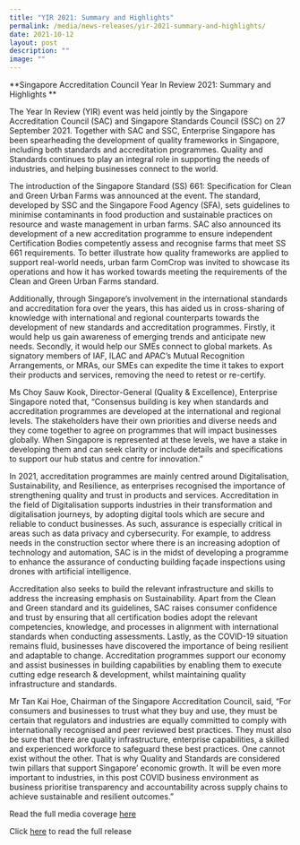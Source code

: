 ```yaml
---
title: "YIR 2021: Summary and Highlights"
permalink: /media/news-releases/yir-2021-summary-and-highlights/
date: 2021-10-12
layout: post
description: ""
image: ""
---
```

**Singapore Accreditation Council Year In Review 2021: Summary and Highlights
**
 

The Year In Review (YIR) event was held jointly by the Singapore Accreditation Council (SAC) and Singapore Standards Council (SSC) on 27 September 2021. Together with SAC and SSC, Enterprise Singapore has been spearheading the development of quality frameworks in Singapore, including both standards and accreditation programmes. Quality and Standards continues to play an integral role in supporting the needs of industries, and helping businesses connect to the world.

 

The introduction of the Singapore Standard (SS) 661: Specification for Clean and Green Urban Farms was announced at the event. The standard, developed by SSC and the Singapore Food Agency (SFA), sets guidelines to minimise contaminants in food production and sustainable practices on resource and waste management in urban farms. SAC also announced its development of a new accreditation programme to ensure independent Certification Bodies competently assess and recognise farms that meet SS 661 requirements. To better illustrate how quality frameworks are applied to support real-world needs, urban farm ComCrop was invited to showcase its operations and how it has worked towards meeting the requirements of the Clean and Green Urban Farms standard.

 

Additionally, through Singapore’s involvement in the international standards and accreditation fora over the years, this has aided us in cross-sharing of knowledge with international and regional counterparts towards the development of new standards and accreditation programmes. Firstly, it would help us gain awareness of emerging trends and anticipate new needs. Secondly, it would help our SMEs connect to global markets. As signatory members of IAF, ILAC and APAC’s Mutual Recognition Arrangements, or MRAs, our SMEs can expedite the time it takes to export their products and services, removing the need to retest or re-certify.  

 

Ms Choy Sauw Kook, Director-General (Quality & Excellence), Enterprise Singapore noted that, “Consensus building is key when standards and accreditation programmes are developed at the international and regional levels. The stakeholders have their own priorities and diverse needs and they come together to agree on programmes that will impact businesses globally. When Singapore is represented at these levels, we have a stake in developing them and can seek clarity or include details and specifications to support our hub status and centre for innovation.”

 

In 2021, accreditation programmes are mainly centred around Digitalisation, Sustainability, and Resilience, as enterprises recognised the importance of strengthening quality and trust in products and services. Accreditation in the field of Digitalisation supports industries in their transformation and digitalisation journeys, by adopting digital tools which are secure and reliable to conduct businesses. As such, assurance is especially critical in areas such as data privacy and cybersecurity. For example, to address needs in the construction sector where there is an increasing adoption of technology and automation, SAC is in the midst of developing a programme to enhance the assurance of conducting building façade inspections using drones with artificial intelligence.

 

Accreditation also seeks to build the relevant infrastructure and skills to address the increasing emphasis on Sustainability. Apart from the Clean and Green standard and its guidelines, SAC raises consumer confidence and trust by ensuring that all certification bodies adopt the relevant competencies, knowledge, and processes in alignment with international standards when conducting assessments. Lastly, as the COVID-19 situation remains fluid, businesses have discovered the importance of being resilient and adaptable to change. Accreditation programmes support our economy and assist businesses in building capabilities by enabling them to execute cutting edge research & development, whilst maintaining quality infrastructure and standards.  

 

Mr Tan Kai Hoe, Chairman of the Singapore Accreditation Council, said, “For consumers and businesses to trust what they buy and use, they must be certain that regulators and industries are equally committed to comply with internationally recognised and peer reviewed best practices. They must also be sure that there are quality infrastructure, enterprise capabilities, a skilled and experienced workforce to safeguard these best practices.  One cannot exist without the other. That is why Quality and Standards are considered twin pillars that support Singapore’ economic growth. It will be even more important to industries, in this post COVID business environment as business prioritise transparency and accountability across supply chains to achieve sustainable and resilient outcomes.”



Read the full media coverage [here](https://www.enterprisesg.gov.sg/media-centre/media-releases/2021/september/mr06921\_singapore-standards-council-and-singapore-accreditation-council-set-quality-and-sustainable-benchmarks-for-urban-farms)


Click [here](https://www.sac-accreditation.gov.sg/media/news-releases/yr2021)
to read the full release
